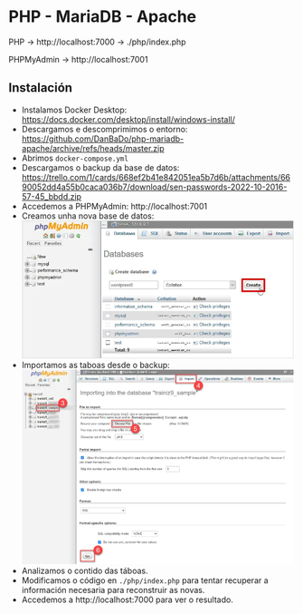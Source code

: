 # PHP - MariaDB - Apache

PHP -> http://localhost:7000 -> ./php/index.php

PHPMyAdmin -> http://localhost:7001

## Instalación

* Instalamos Docker Desktop: https://docs.docker.com/desktop/install/windows-install/
* Descargamos e descomprimimos o entorno: https://github.com/DanBaDo/php-mariadb-apache/archive/refs/heads/master.zip
* Abrimos `docker-compose.yml`
* Descargamos o backup da base de datos: https://trello.com/1/cards/668ef2b41e842051ea5b7d6b/attachments/6690052dd4a55b0caca036b7/download/sen-passwords-2022-10-2016-57-45_bbdd.zip
* Accedemos a PHPMyAdmin: http://localhost:7001
* Creamos unha nova base de datos:
![Creamos unha nova base de datos](./doc/create_db.webp)
* Importamos as taboas desde o backup:
![Importando as táboas](./doc/import_tables.webp)
* Analizamos o contido das táboas.
* Modificamos o código en `./php/index.php` para tentar recuperar a información necesaria para reconstruir as novas.
* Accedemos a http://localhost:7000 para ver o resultado.